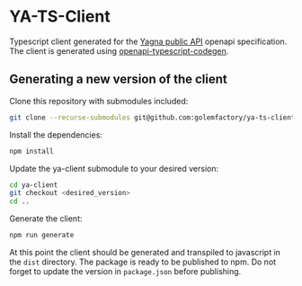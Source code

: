 # YA-TS-Client

Typescript client generated for the [Yagna public API](https://github.com/golemfactory/ya-client) openapi specification. The client is generated using [openapi-typescript-codegen](https://github.com/ferdikoomen/openapi-typescript-codegen).

## Generating a new version of the client

Clone this repository with submodules included:

```bash
git clone --recurse-submodules git@github.com:golemfactory/ya-ts-client.git
```

Install the dependencies:

```bash
npm install
```

Update the ya-client submodule to your desired version:

```bash
cd ya-client
git checkout <desired_version>
cd ..
```

Generate the client:

```bash
npm run generate
```

At this point the client should be generated and transpiled to javascript in the `dist` directory. The package is ready to be published to npm. Do not forget to update the version in `package.json` before publishing.
